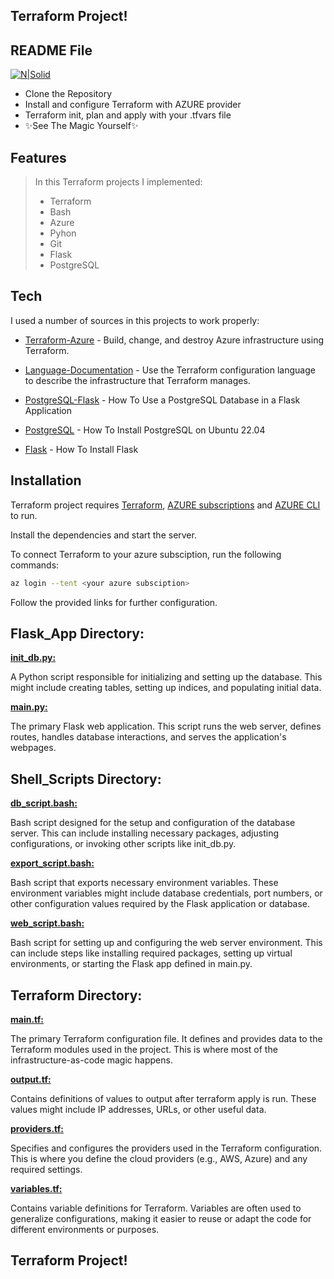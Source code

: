 ## Terraform Project!
## README File

[![N|Solid](https://www.datocms-assets.com/58478/1640019487-og-image.png)](https://www.linkedin.com/in/guy-ashkenazi-47a576236/)

- Clone the Repository
- Install and configure Terraform with AZURE provider
- Terraform init, plan and apply with your .tfvars file
- ✨See The Magic Yourself✨

## Features

> In this Terraform projects I implemented:
> - Terraform
> - Bash
> - Azure
> - Pyhon
> - Git
> - Flask
> - PostgreSQL

## Tech

I used a number of sources in this projects to work properly:


- [Terraform-Azure] - Build, change, and destroy Azure infrastructure using Terraform.

- [Language-Documentation] - Use the Terraform configuration language to describe the infrastructure that Terraform manages.

- [PostgreSQL-Flask] - How To Use a PostgreSQL Database in a Flask Application

- [PostgreSQL] - How To Install PostgreSQL on Ubuntu 22.04

- [Flask] - How To Install Flask




## Installation

Terraform project requires [Terraform](https://developer.hashicorp.com/terraform/downloads), [AZURE subscriptions](https://azure.microsoft.com/en-us/free) and [AZURE CLI](https://learn.microsoft.com/en-us/cli/azure/install-azure-cli) to run.

Install the dependencies and start the server.


To connect Terraform to your azure subsciption, run the following commands: 
```sh
az login --tent <your azure subsciption>
```

Follow the provided links for further configuration.


## Flask_App Directory:

<u> **init_db.py:** </u>

A Python script responsible for initializing and setting up the database. This might include creating tables, setting up indices, and populating initial data.

<u> **main.py:** </u>

The primary Flask web application. This script runs the web server, defines routes, handles database interactions, and serves the application's webpages.

## Shell_Scripts Directory:

<u> **db_script.bash:** </u>


Bash script designed for the setup and configuration of the database server. This can include installing necessary packages, adjusting configurations, or invoking other scripts like init_db.py.

<u> **export_script.bash:** </u>

Bash script that exports necessary environment variables. These environment variables might include database credentials, port numbers, or other configuration values required by the Flask application or database.

<u> **web_script.bash:** </u>

Bash script for setting up and configuring the web server environment. This can include steps like installing required packages, setting up virtual environments, or starting the Flask app defined in main.py.

## Terraform Directory:

<u> **main.tf:** </u>

The primary Terraform configuration file. It defines and provides data to the Terraform modules used in the project. This is where most of the infrastructure-as-code magic happens.

<u> **output.tf:** </u>

Contains definitions of values to output after terraform apply is run. These values might include IP addresses, URLs, or other useful data.

<u> **providers.tf:** </u>

Specifies and configures the providers used in the Terraform configuration. This is where you define the cloud providers (e.g., AWS, Azure) and any required settings.

<u> **variables.tf:** </u>

Contains variable definitions for Terraform. Variables are often used to generalize configurations, making it easier to reuse or adapt the code for different environments or purposes.

## Terraform Project!

[//]: # (These are reference links used in the body of this note and get stripped out when the markdown processor does its job. There is no need to format nicely because it shouldn't be seen. Thanks SO - http://stackoverflow.com/questions/4823468/store-comments-in-markdown-syntax)

   [PostgreSQL-Flask]: <https://www.digitalocean.com/community/tutorials/how-to-use-a-postgresql-database-in-a-flask-application>
   [Terraform-Azure]: <https://developer.hashicorp.com/terraform/tutorials/azure-get-started>
   [Language-Documentation]: <https://developer.hashicorp.com/terraform/language>
   [PostgreSQL]: <https://www.digitalocean.com/community/tutorials/how-to-install-postgresql-on-ubuntu-22-04-quickstart>
   [Flask]: <https://phoenixnap.com/kb/install-flask>

